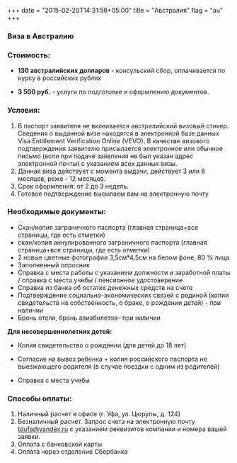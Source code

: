 +++
date = "2015-02-20T14:31:56+05:00"
title = "Австралия"
flag = "au"
+++
### Виза в Австралию

### Стоимость: 

* **130 австралийских долларов** - консульский сбор, оплачивается по курсу в российских рублях

* **3 500 руб.** - услуги по подготовке и оформлению документов.

### Условия:

1. В паспорт заявителя не вклеивается австралийский визовый стикер. Сведения о выданной визе находятся в электронной базе данных Visa Entitlement Verification Online (VEVO). В качестве визового подтверждения заявителю присылается электронное или обычное письмо (если при подаче заявления не был указан адрес электронной почты) с указанием всех данных визы.
2. Данная виза действует с момента выдачи, действует 3 или 6 месяцев, реже - 12 месяцев.
3. Срок оформления: от 2 до 3 недель.
4. Готовое подтверждение высылаем вам на электронную почту

### Необходимые документы:

* Скан/копия заграничного паспорта (главная страница+все страницы, где есть отметки)
* скан/копия аннулированного заграничного паспорта (главная страница+все страницы, где есть отметки)
* 2 новые цветные фотографии 3,5см*4,5см на белом фоне, 80 % лица
* Заполненный опросник
* Справка с места работы с указанием должности и заработной платы / справка с места учебы / пенсионное удостоверение
* Справка из банка об остатке денежных средств на счете
* Подтверждение социально-экономических связей с родиной (копии свидетельств на собственность, о браке, о рождении детей) - при наличии
* Бронь отеля, бронь авиабилетов– при наличии


**Для несовершеннолетних детей:**

* Копия свидетельство о рождении (для детей до 18 лет)

* Согласие на вывоз ребенка + копия российского паспорта не выезжающего родителя (в случае поездки с одним из родителей)

* Справка с места учебы



### Способы оплаты:

1. Наличный расчет в офисе (г. Уфа, ул. Цюрупы, д. 124)
2. Безналичный расчет. Запрос счета на электронную почту [tdufa@yandex.ru](mailto:tdufa@yandex.ru)  с указанием реквизитов компании и номера вашей заявки. 
3. Оплата с банковской карты
4. Оплата через отделение Сбербанка
